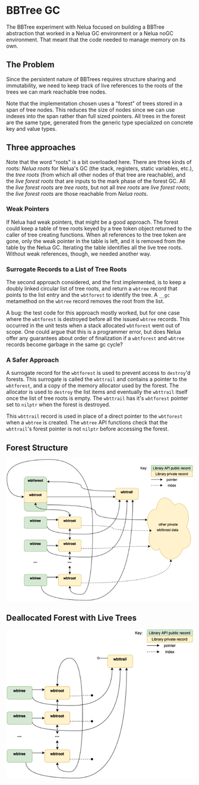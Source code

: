 # BBTree GC

The BBTree experiment with Nelua focused on building a BBTree abstraction that
worked in a Nelua GC environment or a Nelua noGC environment. That meant that
the code needed to manage memory on its own.

## The Problem

Since the persistent nature of BBTrees requires structure sharing and
immutability, we need to keep track of live references to the roots of the trees
we can mark reachable tree nodes.

Note that the implementation chosen uses a "forest" of trees stored in a span
of tree nodes. This reduces the size of nodes since we can use indexes into the
span rather than full sized pointers. All trees in the forest are the same type,
generated from the generic type specialized on concrete key and value types.

## Three approaches

Note that the word "roots" is a bit overloaded here. There are three kinds of
roots: *Nelua roots* for Nelua's GC (the stack, registers, static variables, etc.),
the *tree roots* (from which all other nodes of that tree are reachable), and
the *live forest roots* that are inputs to the mark phase of the forest GC. All
the *live forest roots* are *tree roots*, but not all *tree roots* are
*live forest roots*; the *live forest roots* are those reachable from *Nelua roots*.

### Weak Pointers

If Nelua had weak pointers, that might be a good approach. The forest could keep
a table of tree roots keyed by a tree token object returned to the caller of
tree creating functions. When all references to the tree token are gone, only
the weak pointer in the table is left, and it is removed from the table by the
Nelua GC. Iterating the table identifies all the live tree roots. Without weak
references, though, we needed another way.

### Surrogate Records to a List of Tree Roots

The second approach considered, and the first implemented, is to keep a doubly
linked circular list of tree roots, and return a `wbtree` record that points to
the list entry and the `wbtforest` to identify the tree. A `__gc` metamethod on
the `wbtree` record removes the root from the list.

A bug: the test code for this approach mostly worked, but for one case where the
`wbtforest` is destroyed before all the issued `wbtree` records. This occurred
in the unit tests when a stack allocated `wbtforest` went out of scope. One
could argue that this is a programmer error, but does Nelua offer any guarantees
about order of finalization if a `wbtforest` and `wbtree` records become garbage
in the same gc cycle?

### A Safer Approach

A surrogate record for the `wbtforest` is used to prevent access to `destroy`'d
forests. This surrogate is called the `wbttrail` and contains a pointer to the
`wbtforest`, and a copy of the memory allocator used by the forest. The allocator
is used to `destroy` the list items and eventually the `wbttrail` itself once the
list of tree roots is empty. The `wbttrail` has it's `wbtforest` pointer set to
`nilptr` when the forest is destroyed.

This `wbttrail` record is used in place of a direct pointer to the `wbtforest`
when a `wbtree` is created. The `wbtree` API functions check that the `wbttrail`'s
forest pointer is not `nilptr` before accessing the forest.

## Forest Structure

![wbtforest structure](wbtforest_1.drawio.png)

## Deallocated Forest with Live Trees

![wbtforest structure](wbtforest_2.drawio.png)

